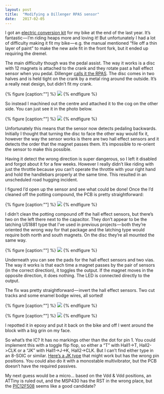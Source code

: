 ```yaml
---
layout:	post
title:	"Modifying a Dillenger RPAS sensor"
date:	2017-02-05
---
```


  I got an [electric conversion kit](http://dillengerelectricbikes.com.au/electric-bike-kits/best-sellers/street-legal-electric-bike-kit-samsung-power-13ah-by-dillenger.html) for my bike at the end of the last year. It’s fantastic — I’m riding heaps more and loving it! But unfortunately I had a lot of difficulty making it fit my bike — e.g. the manual mentioned “file off a thin layer of paint” to make the new axle fit in the front fork, but it ended up requiring the dremel.

The main difficulty though was the pedal assist. The way it works is a disc with 12 magnets is attached to the crank and they rotate past a hall effect sensor when you pedal. Dillenger [calls it the RPAS](http://dillengerelectricbikes.com.au/spares/electric-bike-kit-spares/cables-pas/rpas-upgraded-wiring-by-dillenger.html). The disc comes in two halves and is held tight on the crank by a metal ring around the outside. It’s a really neat design, but didn’t fit my crank.

{% figure [caption:""] %}
![](/assets/img/0*5Z9JIWjNBG_3WoIz.jpg)
{% endfigure %}

So instead I machined out the centre and attached it to the cog on the other side. You can just see it in the photo below.

{% figure [caption:""] %}
![](/assets/img/0*6Skr-GuR6WOF3VmL.jpg)
{% endfigure %}

Unfortunately this means that the sensor now detects pedaling backwards. Initially I thought that turning the disc to face the other way would fix it, however the way the sensor works is there are two hall effect sensors and it detects the order that the magnet passes them. It’s impossible to re-orient the sensor to make this possible.

Having it detect the wrong direction is super dangerous, so I left it disabled and forgot about it for a few weeks. However I really didn’t like riding with just the throttle because you can’t operate the throttle with your right hand and hold the handlebars properly at the same time. This resulted in an unscheduled road hugging incident.

I figured I’d open up the sensor and see what could be done! Once the I’d cleaned off the potting compound, the PCB is pretty straightforward:

{% figure [caption:""] %}
![](/assets/img/0*jeJ3GwGbk3XIL3Ar.png)
{% endfigure %}

I didn’t clean the potting compound off the hall effect sensors, but there’s two on the left there next to the capacitor. They don’t appear to be the latching US1881 type that I’ve used in previous projects — both they’re oriented the wrong way for that package and the latching type would require both north and south magnets. On the disc they’re all mounted the same way.

{% figure [caption:""] %}
![](/assets/img/0*DynrXTEG0UynFX8m.png)
{% endfigure %}

Underneath you can see the pads for the hall effect sensors and two vias. The way it works is that each time a magnet passes by the pair of sensors (in the correct direction), it toggles the output. If the magnet moves in the opposite direction, it does nothing. The LED is connected directly to the output.

The fix was pretty straightforward — invert the hall effect sensors. Two cut tracks and some enamel bodge wires, all sorted!

{% figure [caption:""] %}
![](/assets/img/0*vqFtujM-hrcogbYb.png)
{% endfigure %}

{% figure [caption:""] %}
![](/assets/img/0*BmNuZSDzbyeTGdSe.png)
{% endfigure %}

I repotted it in epoxy and put it back on the bike and off I went around the block with a big grin on my face.

So what’s the IC? It has no markings other than the dot for pin 1. You could implement this with a toggle flip flop, so either a “T” with Hall1->T, Hall2->CLK or a “JK” with Hall1->J->K, Hall2->CLK. But I can’t find either type in an 8-SOIC or similar. [Here’s a JK type](http://www.onsemi.com/pub_link/Collateral/MC10EP35-D.PDF) that might work but has the wrong pin positions. You could also do it with a monostable multivibrator, but the PCB doesn’t have the required passives.

My next guess would be a micro… based on the Vdd & Vdd positions, an ATTiny is ruled out, and the MSP430 has the RST in the wrong place, but the [PIC12F508](http://ww1.microchip.com/downloads/en/DeviceDoc/41236E.pdf) seems like a good candidate?
